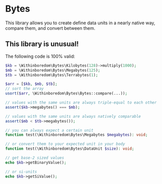 # Bytes

This library allows you to create define data units in a nearly native way, compare them, and convert between them.

## This library is unusual!

The following code is 100% valid:

```php
$kb = \Withinboredom\Bytes\Kilobytes(128)->multiply(1000);
$mb = \Withinboredom\Bytes\Megabytes(125);
$tb = \Withinboredom\Bytes\Terrabytes(1);

$arr = [$kb, $mb, $tb];
// sort the array
usort($arr, \Withinboredom\Bytes\Bytes::compare(...));

// values with the same units are always triple-equal to each other
assert($kb->megabytes() === $mb);

// values with the same units are always natively comparable
assert($mb < $tb->megabytes());

// you can always expect a certain unit
function test(\Withinboredom\Bytes\Megabytes $megabytes): void;

// or convert them to your expected unit in your body
function test(\Withinboredom\Bytes\DataUnit $size): void;

// get base-2 sized values
echo $kb->getBinaryValue();

// or si-units
echo $kb->getSiValue();
```
